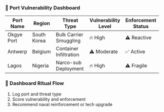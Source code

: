 ### 🚢 Port Vulnerability Dashboard
| Port Name         | Region         | Threat Type        | Vulnerability Level | Enforcement Status |
|-------------------|----------------|---------------------|----------------------|---------------------|
| Okgye Port         | South Korea    | Bulk Carrier Smuggling | 🔥 High          | ⚠️ Reactive  
| Antwerp            | Belgium        | Container Infiltration | ⚠️ Moderate      | ✅ Active  
| Lagos              | Nigeria        | Narco-sub Deployment   | 🔥 High          | ⚠️ Fragile  

### 🔄 Dashboard Ritual Flow
1. Log port and threat type  
2. Score vulnerability and enforcement  
3. Recommend naval reinforcement or tech upgrade
